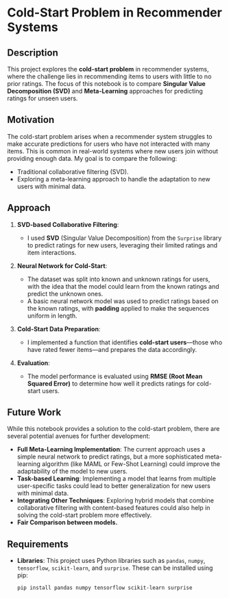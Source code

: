 # Cold-Start Problem in Recommender Systems

## Description
This project explores the **cold-start problem** in recommender systems, where the challenge lies in recommending items to users with little to no prior ratings. The focus of this notebook is to compare **Singular Value Decomposition (SVD)** and **Meta-Learning** approaches for predicting ratings for unseen users.

## Motivation
The cold-start problem arises when a recommender system struggles to make accurate predictions for users who have not interacted with many items. This is common in real-world systems where new users join without providing enough data. My goal is to compare the following:
- Traditional collaborative filtering (SVD).
- Exploring a meta-learning approach to handle the adaptation to new users with minimal data.

## Approach
1. **SVD-based Collaborative Filtering**:
   - I used **SVD** (Singular Value Decomposition) from the `Surprise` library to predict ratings for new users, leveraging their limited ratings and item interactions.
   
2. **Neural Network for Cold-Start**:
   - The dataset was split into known and unknown ratings for users, with the idea that the model could learn from the known ratings and predict the unknown ones.
   - A basic neural network model was used to predict ratings based on the known ratings, with **padding** applied to make the sequences uniform in length.

3. **Cold-Start Data Preparation**:
   - I implemented a function that identifies **cold-start users**—those who have rated fewer items—and prepares the data accordingly.
   
4. **Evaluation**:
   - The model performance is evaluated using **RMSE (Root Mean Squared Error)** to determine how well it predicts ratings for cold-start users.

## Future Work
While this notebook provides a solution to the cold-start problem, there are several potential avenues for further development:
- **Full Meta-Learning Implementation**: The current approach uses a simple neural network to predict ratings, but a more sophisticated meta-learning algorithm (like MAML or Few-Shot Learning) could improve the adaptability of the model to new users.
- **Task-based Learning**: Implementing a model that learns from multiple user-specific tasks could lead to better generalization for new users with minimal data.
- **Integrating Other Techniques**: Exploring hybrid models that combine collaborative filtering with content-based features could also help in solving the cold-start problem more effectively.
- **Fair Comparison between models.**

## Requirements
- **Libraries**: This project uses Python libraries such as `pandas`, `numpy`, `tensorflow`, `scikit-learn`, and `surprise`. These can be installed using pip:
  ```bash
  pip install pandas numpy tensorflow scikit-learn surprise

